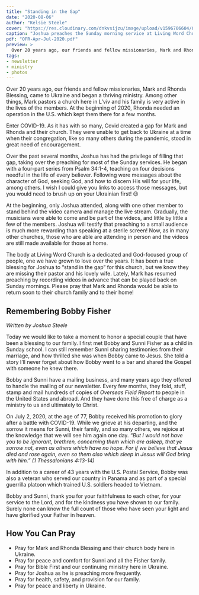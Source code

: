 ```yaml
---
title: "Standing in the Gap"
date: "2020-08-06"
author: "Kelsie Steele"
cover: "https://res.cloudinary.com/dnkvsijzu/image/upload/v1596706604/OFReport/2020-08-06-standing-in-the-gap/joshua-preaching-lw-church_bouwvx.jpg"
caption: "Joshua preaches the Sunday morning service at Living Word Church in L’viv."
pdf: "OFR-Apr-Jul-2020.pdf"
preview: >
  Over 20 years ago, our friends and fellow missionaries, Mark and Rhonda Blessing, came to Ukraine and began a thriving ministry. Among other things, Mark pastors a church here in L’viv and his family is very active in the lives of the members. At the beginning of 2020, Rhonda needed an operation in the U.S. which kept them there for a few months.
tags:
- newsletter
- ministry
- photos
---
```


Over 20 years ago, our friends and fellow missionaries, Mark and Rhonda Blessing, came to Ukraine and began a thriving ministry. Among other things, Mark pastors a church here in L’viv and his family is very active in the lives of the members. At the beginning of 2020, Rhonda needed an operation in the U.S. which kept them there for a few months.

<article-callout content="OFR-Apr-Jul-2020.pdf" :download="true" />

Enter COVID-19. As it has with so many, Covid created a gap for Mark and Rhonda and their church. They were unable to get back to Ukraine at a time when their congregation, like so many others during the pandemic, stood in great need of encouragement. 

Over the past several months, Joshua has had the privilege of filling that gap, taking over the preaching for most of the Sunday services. He began with a four-part series from Psalm 34:1-4, teaching on four decisions needful in the life of every believer. Following were messages about the character of God, seeking God, and how to discern His will for your life, among others. I wish I could give you links to access those messages, but you would need to brush up on your Ukrainian first! 😉

At the beginning, only Joshua attended, along with one other member to stand behind the video camera and manage the live stream. Gradually, the musicians were able to come and be part of the videos, and little by little a few of the members. Joshua will testify that preaching to a small audience is much more rewarding than speaking at a sterile screen! Now, as in many other churches, those who are able are attending in person and the videos are still made available for those at home.

<article-image publicId="OFReport/2020-08-06-standing-in-the-gap/lords-supper-live-stream_ruvsdj" width="768" caption="Sharing the Lord’s Supper via live stream" />

The body at Living Word Church is a dedicated and God-focused group of people, one we have grown to love over the years. It has been a true blessing for Joshua to “stand in the gap” for this church, but we know they are missing their pastor and his lovely wife. Lately, Mark has resumed preaching by recording videos in advance that can be played back on Sunday mornings. Please pray that Mark and Rhonda would be able to return soon to their church family and to their home!

<article-image publicId="OFReport/2020-08-06-standing-in-the-gap/mark-rhonda-blessing_wwzu3i" width="768" caption="Mark and Rhonda Blessing" />

## Remembering Bobby Fisher

*Written by Joshua Steele*

Today we would like to take a moment to honor a special couple that have been a blessing to our family. I first met Bobby and Sunni Fisher as a child in Sunday school. I can still remember Sunni sharing testimonies from their marriage, and how thrilled she was when Bobby came to Jesus. She told a story I’ll never forget about how Bobby went to a bar and shared the Gospel with someone he knew there.

Bobby and Sunni have a mailing business, and many years ago they offered to handle the mailing of our newsletter. Every few months, they fold, stuff, stamp and mail hundreds of copies of *Overseas Field Report* to people in the United States and abroad. And they have done this free of charge as a ministry to us and ultimately to Christ.

On July 2, 2020, at the age of 77, Bobby received his promotion to glory after a battle with COVID-19. While we grieve at his departing, and the sorrow it means for Sunni, their family, and so many others, we rejoice at the knowledge that we will see him again one day. *“But I would not have you to be ignorant, brethren, concerning them which are asleep, that ye sorrow not, even as others which have no hope. For if we believe that Jesus died and rose again, even so them also which sleep in Jesus will God bring with him.” (1 Thessalonians 4:13-14)*

In addition to a career of 43 years with the U.S. Postal Service, Bobby was also a veteran who served our country in Panama and as part of a special guerrilla platoon which trained U.S. soldiers headed to Vietnam.

Bobby and Sunni, thank you for your faithfulness to each other, for your service to the Lord, and for the kindness you have shown to our family. Surely none can know the full count of those who have seen your light and have glorified your Father in heaven.

<article-image publicId="OFReport/2020-08-06-standing-in-the-gap/bobby-sunni-fisher-2_jf3u4x" height="568" caption="Bobby and Sunni Fisher" />

## How You Can Pray

* Pray for Mark and Rhonda Blessing and their church body here in Ukraine.
* Pray for peace and comfort for Sunni and all the Fisher family.
* Pray for Bible First and our continuing ministry here in Ukraine.
* Pray for Joshua as he is preaching more frequently.
* Pray for health, safety, and provision for our family.
* Pray for peace and liberty in Ukraine.

<article-callout content="Keep scrolling for more photos from our family and ministry!" />

<article-image publicId="OFReport/2020-08-06-standing-in-the-gap/fun-at-the-days-house_ysagbw" width="768" caption="After weeks in quarantine, the kids loved getting back together with the Day family!" />

<article-image publicId="OFReport/2020-08-06-standing-in-the-gap/kids-good-and-evil-books_lrcipb" width="768" caption="We continue to ship *Good and Evil* books to churches and individuals across Ukraine. This photo is from a church in Kyiv to whom we recently sent a case of books." />

<article-image publicId="OFReport/2020-08-06-standing-in-the-gap/two-girls-with-book_blchrz" height="768" caption="What a blessing to see young children developing a love for the Scriptures!" />

<article-callout content="Do you know someone in Ukraine who would like to receive a free copy of *Good and Evil* in their language? Direct them to the web address below!" :link="{ name: 'dobroizlo.com.ua', href: 'https://dobroizlo.com.ua/' }" />

<article-image publicId="OFReport/2020-08-06-standing-in-the-gap/youth-meeting-kade_zbhlud" width="768" caption="Attendance at Kade’s youth meetings has been less due to COVID-19 restrictions, but we still have a good time!" />

<article-image publicId="OFReport/2020-08-06-standing-in-the-gap/david-jonathan-buds_a3ovyk" height="768" caption="David and Jonathan: Buds Forever! 😎" />

<article-image publicId="OFReport/2020-08-06-standing-in-the-gap/mia-high-chair_nvs7qc" height="768" caption="Somebody just reached one year old! Happy first birthday, Mia! 🎂🥰" />

<article-image publicId="OFReport/2020-08-06-standing-in-the-gap/please-no-questions-from-paparazzi_su2tvh" height="768" caption="”Please, no questions from the paparazzi!” 😜" />

<article-image publicId="OFReport/2020-08-06-standing-in-the-gap/david-rides-two-cars_iup5ws" height="768" caption="What could be better than cruising through the house on a cool plastic car? Cruising on TWO cool plastic cars! 🚘🚘" />

<article-image publicId="OFReport/2020-08-06-standing-in-the-gap/kathryn-new-shoes_ibdkey" height="768" caption="A friend at church gave our family some second-hand clothes, and Kathryn was thrilled to score a new pair of play shoes!" />

<article-image publicId="OFReport/2020-08-06-standing-in-the-gap/mobile-mia_cx7yen" height="768" caption="This little girl is crawling and climbing more and more all the time! 🙈 🙉" />

<article-image publicId="OFReport/2020-08-06-standing-in-the-gap/plastic-plate-apocalypse_t1f1hb" height="768" caption="Plastic Plate Apocalypse" />

<article-image publicId="OFReport/2020-08-06-standing-in-the-gap/mia-anya-cool-cat_myojz4" height="768" caption="We recently spent a pleasant evening with our friends the Medyakovsky’s. Anya and Mia had a fun time!" />

<article-image publicId="OFReport/2020-08-06-standing-in-the-gap/mom-kathryn-card-game_liz6lz" width="768" caption="Kathryn made her own card game and enjoyed a few hands with Mom!" />

<article-image publicId="OFReport/2020-08-06-standing-in-the-gap/mia-pretzel-stroller_gxlfcf" height="768" caption="Chillin’ in the stroller with pretzels" />

<article-image publicId="OFReport/2020-08-06-standing-in-the-gap/david-on-stump_edgbwd" height="768" caption="This little guy is getting taller all the time!" />

<article-image publicId="OFReport/2020-08-06-standing-in-the-gap/david-too-sleepy_e0qydt" height="768" caption="Too sleepy 😴" />

<article-image publicId="OFReport/2020-08-06-standing-in-the-gap/bohdanas-birthday_cldkbt" width="768" caption="Our dear Bohdana recently celebrated a birthday. The girls held a nice tea party in her honor!" />

<article-image publicId="OFReport/2020-08-06-standing-in-the-gap/kathryn-new-dress_vuvlnt" height="768" caption="There’s something about little girls and new dresses... Kathryn is a fan! 👗" />
